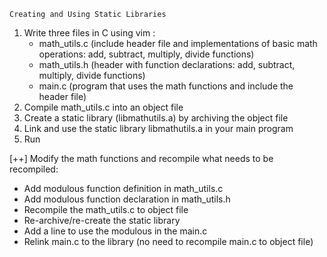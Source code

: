 `Creating and Using Static Libraries`
1. Write three files in C using vim : 
    - math_utils.c (include header file and implementations of basic math operations: add, subtract, multiply, divide functions) 
    - math_utils.h (header with function declarations: add, subtract, multiply, divide functions) 
    - main.c (program that uses the math functions and include the header file) 
2. Compile math_utils.c into an object file 
3. Create a static library (libmathutils.a) by archiving the object file 
4. Link and use the static library libmathutils.a in your main program
5. Run

[++] Modify the math functions and recompile what needs to be recompiled: 
- Add modulous function definition in math_utils.c  
- Add modulous function declaration in math_utils.h 
- Recompile the math_utils.c to object file 
- Re-archive/re-create the static library 
- Add a line to use the modulous in the main.c 
- Relink main.c to the library (no need to recompile main.c to object file)